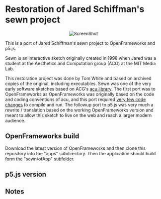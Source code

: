 Restoration of Jared Schiffman's sewn project
=====

<p align="center">
  <img src="https://user-images.githubusercontent.com/945979/113794897-b4921980-979f-11eb-93c6-af7e8baeeed6.jpg" alt="ScreenShot"/>
</p>

This is a port of Jared Schiffman's sewn project to OpenFrameworks and p5.js.

Sewn is an interactive sketch originally created in 1998 when Jared was a student at the Aesthetics and Computation group (ACG) at the MIT Media Lab.

This restoration project was done by Tom White and based on archived copies of the original, including executables. Sewn was one of the very early software sketches based on ACG's [acu library](https://github.com/dribnet/acu). The first port was to OpenFrameworks as OpenFrameworks was originally based on the code and coding conventions of acu, and this port required [very few code changes](https://github.com/dribnet/sewn/commit/7d4043de14e4a072448d8a861b6d14c9a06663ec) to compile and run. The followup port to p5.js was very much a rewrite / translation based on the working OpenFrameworks version and meant to allow this sketch to live on the web and reach a larger modern audience.

OpenFrameworks build
-----

Download the latest version of OpenFrameworks and then clone this repository into the "apps" subdirectory. Then the application should build form the "sewn/ofApp" subfolder.

p5.js version
-----

Notes
-----

